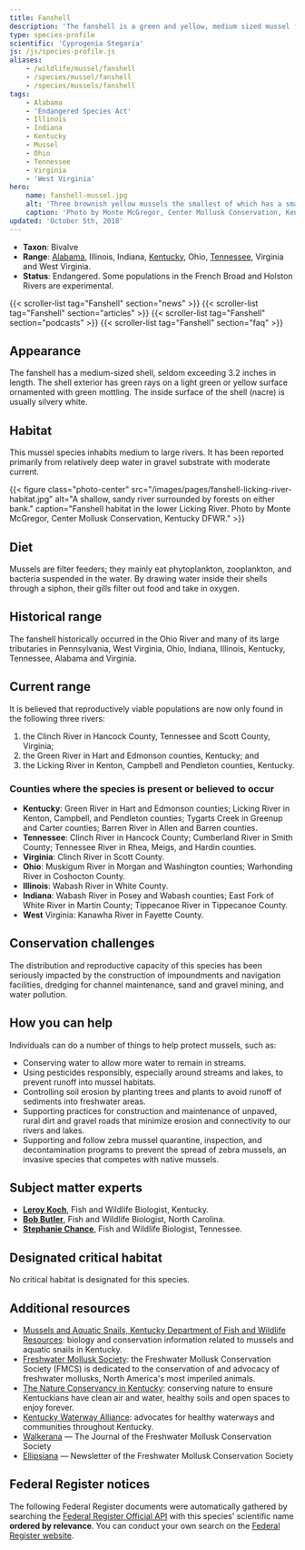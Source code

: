 ```yaml
---
title: Fanshell
description: 'The fanshell is a green and yellow, medium sized mussel found in various rivers in Alabama, Illinois, Indiana, Kentucky, Ohio, Tennessee, Virginia and West Virginia. It is protected as an endangered species.'
type: species-profile
scientific: 'Cyprogenia Stegaria'
js: /js/species-profile.js
aliases:
    - /wildlife/mussel/fanshell
    - /species/mussel/fanshell
    - /species/mussels/fanshell
tags:
    - Alabama
    - 'Endangered Species Act'
    - Illinois
    - Indiana
    - Kentucky
    - Mussel
    - Ohio
    - Tennessee
    - Virginia
    - 'West Virginia'
hero:
    name: fanshell-mussel.jpg
    alt: 'Three brownish yellow mussels the smallest of which has a small white protrusion which the mussel uses to attach to a rock.'
    caption: 'Photo by Monte McGregor, Center Mollusk Conservation, Kentucky DFWR.'
updated: 'October 5th, 2018'
---
```


- **Taxon**: Bivalve
- **Range**: [Alabama](/alabama), Illinois, Indiana, [Kentucky](/kentucky), Ohio, [Tennessee](/tennessee), Virginia and West Virginia.
- **Status**: Endangered. Some populations in the French Broad and Holston Rivers are experimental.

{{< scroller-list tag="Fanshell" section="news" >}}
{{< scroller-list tag="Fanshell" section="articles" >}}
{{< scroller-list tag="Fanshell" section="podcasts" >}}
{{< scroller-list tag="Fanshell" section="faq" >}}

## Appearance

The fanshell has a medium-sized shell, seldom exceeding 3.2 inches in length. The shell exterior has green rays on a light green or yellow surface ornamented with green mottling. The inside surface of the shell (nacre) is usually silvery white.

## Habitat

This mussel species inhabits medium to large rivers. It has been reported primarily from relatively deep water in gravel substrate with moderate current.

{{< figure class="photo-center" src="/images/pages/fanshell-licking-river-habitat.jpg" alt="A shallow, sandy river surrounded by forests on either bank." caption="Fanshell habitat in the lower Licking River. Photo by Monte McGregor, Center Mollusk Conservation, Kentucky DFWR." >}}

## Diet

Mussels are filter feeders; they mainly eat phytoplankton, zooplankton, and bacteria suspended in the water. By drawing water inside their shells through a siphon, their gills filter out food and take in oxygen.

## Historical range

The fanshell historically occurred in the Ohio River and many of its large tributaries in Pennsylvania, West Virginia, Ohio, Indiana, Illinois, Kentucky, Tennessee, Alabama and Virginia.

## Current range

It is believed that reproductively viable populations are now only found in the following three rivers:

  1. the Clinch River in Hancock County, Tennessee and Scott County, Virginia;
  2. the Green River in Hart and Edmonson counties, Kentucky; and
  3. the Licking River in Kenton, Campbell and Pendleton counties, Kentucky.

### Counties where the species is present or believed to occur

 - **Kentucky**: Green River in Hart and Edmonson counties; Licking River in Kenton, Campbell, and Pendleton counties; Tygarts Creek in Greenup and Carter counties; Barren River in Allen and Barren counties.
 - **Tennessee**: Clinch River in Hancock County; Cumberland River in Smith County; Tennessee River in Rhea, Meigs, and Hardin counties.
 - **Virginia**: Clinch River in Scott County.
 - **Ohio**: Muskigum River in Morgan and Washington counties; Warhonding River in Coshocton County.
 - **Illinois**: Wabash River in White County.
 - **Indiana**: Wabash River in Posey and Wabash counties; East Fork of White River in Martin County; Tippecanoe River in Tippecanoe County.
 - **West** Virginia: Kanawha River in Fayette County.

## Conservation challenges

The distribution and reproductive capacity of this species has been seriously impacted by the construction of impoundments and navigation facilities, dredging for channel maintenance, sand and gravel mining, and water pollution.

## How you can help

Individuals can do a number of things to help protect mussels, such as:

- Conserving water to allow more water to remain in streams.
- Using pesticides responsibly, especially around streams and lakes, to prevent runoff into mussel habitats.
- Controlling soil erosion by planting trees and plants to avoid runoff of sediments into freshwater areas.
- Supporting practices for construction and maintenance of unpaved, rural dirt and gravel roads that minimize erosion and connectivity to our rivers and lakes.
- Supporting and follow zebra mussel quarantine, inspection, and decontamination programs to prevent the spread of zebra mussels, an invasive species that competes with native mussels.

## Subject matter experts

- **[Leroy Koch](mailto:leroy_koch@fws.gov?subject=Fanshell)**, Fish and Wildlife Biologist, Kentucky.
- **[Bob Butler](mailto:bob_butler@fws.gov?subject=Fanshell)**, Fish and Wildlife Biologist, North Carolina.
- **[Stephanie Chance](mailto:stephanie_chance@fws.gov?subject=Fanshell)**, Fish and Wildlife Biologist, Tennessee.

## Designated critical habitat

No critical habitat is designated for this species.

## Additional resources

- [Mussels and Aquatic Snails, Kentucky Department of Fish and Wildlife Resources](http://fw.ky.gov/Wildlife/Pages/Freshwater-Mussels-and-Aquatic-Snails.aspx): biology and conservation information related to mussels and aquatic snails in Kentucky.
- [Freshwater Mollusk Society](http://molluskconservation.org/): the Freshwater Mollusk Conservation Society (FMCS) is dedicated to the conservation of and advocacy of freshwater mollusks, North America's most imperiled animals.
- [The Nature Conservancy in Kentucky](http://www.nature.org/ourinitiatives/regions/northamerica/unitedstates/kentucky/): conserving nature to ensure Kentuckians have clean air and water, healthy soils and open spaces to enjoy forever.
- [Kentucky Waterway Alliance](http://kwalliance.org/): advocates for healthy waterways and communities throughout Kentucky.
- [Walkerana](http://molluskconservation.org/Walkerana_BackIssues.html) — The Journal of the Freshwater Mollusk Conservation Society
- [Ellipsiana](http://molluskconservation.org/Ellipsaria-archive.html) — Newsletter of the Freshwater Mollusk Conservation Society

## Federal Register notices

The following Federal Register documents were automatically gathered by searching the [Federal Register Official API](https://www.federalregister.gov/blog/learn/developers) with this species' scientific name **ordered by relevance**. You can conduct your own search on the [Federal Register website](https://www.federalregister.gov/articles/search).
